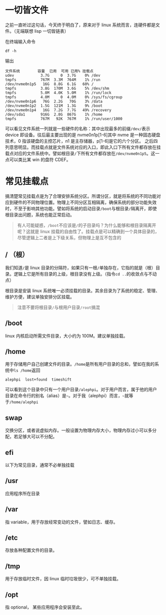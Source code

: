 # 一切皆文件

之前一直听过这句话，今天终于明白了，原来对于 linux 系统而言，连硬件都是文件。（无端联想 lisp 一切皆链表）

在终端输入命令

```
df -h
```

输出

```
文件系统        容量  已用  可用 已用% 挂载点
udev            3.7G     0  3.7G    0% /dev
tmpfs           767M  3.3M  764M    1% /run
/dev/nvme0n1p5   16G  8.8G  6.1G   60% /
tmpfs           3.8G  170M  3.6G    5% /dev/shm
tmpfs           5.0M  4.0K  5.0M    1% /run/lock
tmpfs           4.0M     0  4.0M    0% /sys/fs/cgroup
/dev/nvme0n1p6   76G  2.2G   70G    3% /data
/dev/nvme0n1p2  1.5G  121M  1.3G    9% /boot
/dev/nvme0n1p4   16G  7.2G  7.7G   49% /recovery
/dev/sda1       916G  2.8G  867G    1% /home
tmpfs           767M   92K  767M    1% /run/user/1000

```

可以看见文件系统一列就是一些硬件的名称：其中出现最多的前缀`/dev/`表示 device 即设备。往后最主要出现的是 nvme0n1p[1-6]其中 nvme 是一种固态硬盘技术，0 指该硬盘的主控芯片，n1 是主存储器，p[1-6]是它的六个分区。
之后四列意思明显。而挂载点就是文件系统对应的入口，即此入口下所有文件都存放在挂载点对应的文件系统中。譬如根目录`/`下所有文件都存放在`/dev/nvme0n1p5`。这一点可以类比某 win 的盘符 CDEF。

# 常见挂载点

搞清楚常见挂载点是为了合理安排系统分区。所谓分区，就是将系统的不同功能对应到硬件的不同物理位置。物理上不同分区互相隔离，确保系统的部分功能失效时，不至于影响其他功能。譬如将系统的启动目录`/boot`与根目录`/`隔离开，即使根目录出问题，系统也能正常启动。

> 有人可能疑惑，`/boot`不应该是`/`的子目录吗？为什么能够和根目录隔离开呢？这就是 linux 挂载的自由性了。挂载点是可以精确到一个具体目录的，尽管逻辑上二者是上下级关系，但物理上是互不包含的

## / （根）

我们知道`/`是 linux 目录的分隔符，如果只有一根`/`单独存在，它指的就是（根）目录。逻辑上它是所有目录的上级，根目录没有上级。（指令`cd ..`的收敛点与不动点）

根目录是安装 linux 系统唯一必须挂载的目录。其余目录为了系统的稳定、管理、维护方便，建议单独安排分区挂载。

> 注意不要将根目录`/`与根用户目录`/root`搞混

## /boot

linux 内核启动所需文件目录，大小约为 100M。建议单独挂载。

## /home

用于存储用户自己创建文件的目录。`/home`是所有用户目录的总和，譬如在我的系统中`ls /home`返回

```
alephpi  lost+found  timeshift
```

可以看到这个目录中只有一个用户目录`/alephpi`。对于用户而言，属于他的用户目录在命令行的别名（alias）是`~`。对于我（alephpi）而言，`~`就等于`/home/alephpi`

## swap

交换分区，或者说虚拟内存。一般设置为物理内存大小，物理内存过小可以多分配，若足够大可以不分配。

## efi

以下为常见目录，通常不必单独挂载

## /usr

应用程序所在目录

## /var

指 variable，用于存放经常变动的文件，譬如日志、缓存。

## /etc

存放各种配置文件的目录。

## /tmp

用于存放临时文件，因 linux 临时垃圾很少，可不单独挂载。

## /opt

指 optional， 某些应用程序会安装至此。
